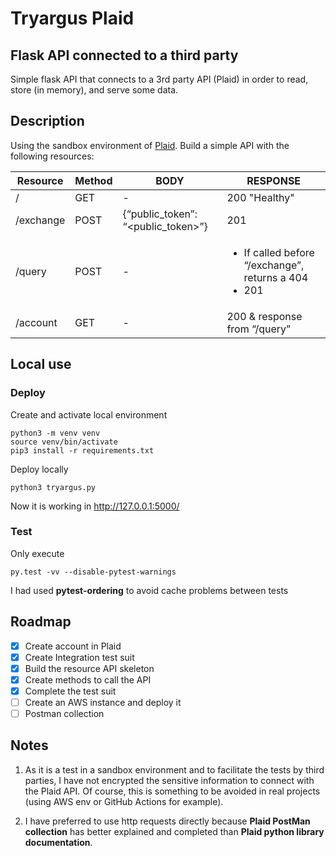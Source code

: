 # Tryargus Plaid
## Flask API connected to a third party
Simple flask API that connects to a 3rd party API (Plaid) in order to
read, store (in memory), and serve some data.

## Description
Using the sandbox environment of [Plaid](https://plaid.com/en-eu/). Build a simple API with the following resources:

Resource | Method | BODY | RESPONSE
---------| ------ | ---- | -------
/ | GET | - | 200 "Healthy"
/exchange | POST | {“public_token”: “<public_token>”} | 201
/query | POST | - |  <ul><li>If called before “/exchange”, returns a 404</li><li>201</li></ul>
/account | GET | - | 200 & response from “/query”

## Local use
### Deploy
Create and activate local environment
```
python3 -m venv venv
source venv/bin/activate
pip3 install -r requirements.txt
```
Deploy locally
```
python3 tryargus.py
```
Now it is working in http://127.0.0.1:5000/


### Test
Only execute
````
py.test -vv --disable-pytest-warnings
````
I had used **pytest-ordering** to avoid cache problems between tests

## Roadmap
- [x] Create account in Plaid
- [x] Create Integration test suit
- [x] Build the resource API skeleton
- [x] Create methods to call the API
- [x] Complete the test suit
- [ ] Create an AWS instance and deploy it
- [ ] Postman collection

## Notes
1. As it is a test in a sandbox environment and to facilitate the tests by third parties, I have not encrypted the 
   sensitive information to connect with the Plaid API. Of course, this is something to be avoided in real projects 
   (using AWS env or GitHub Actions for example).
   
2. I have preferred to use http requests directly because **Plaid PostMan collection** has better explained and completed 
than **Plaid python library documentation**.